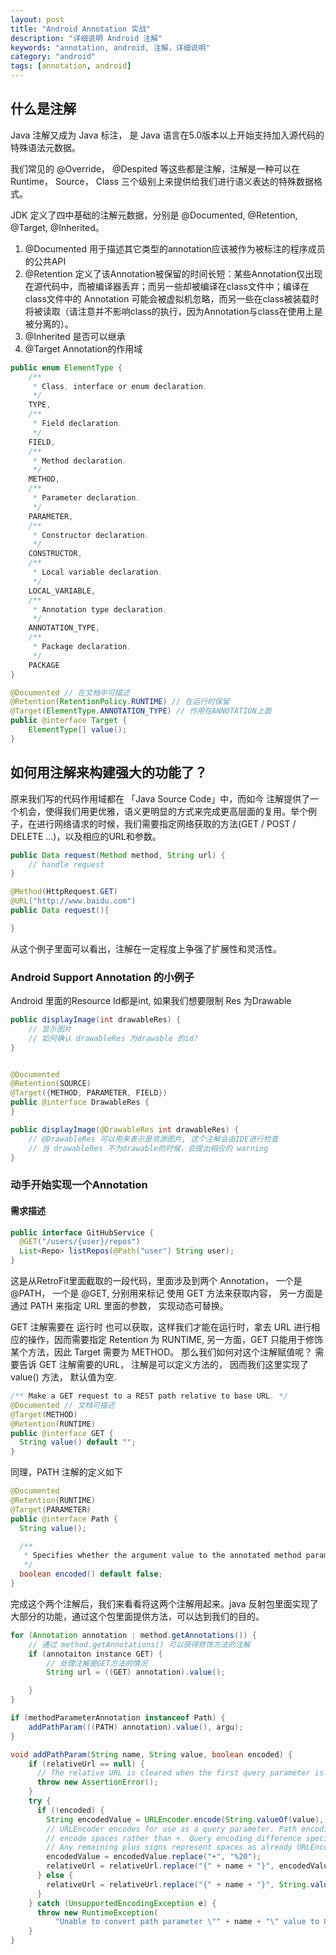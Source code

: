```yaml
---
layout: post
title: "Android Annotation 实战"
description: "详细说明 Android 注解"
keywords: "annotation, android, 注解，详细说明"
category: "android"
tags: [annotation, android]
---
```



## 什么是注解

Java 注解又成为 Java 标注， 是 Java 语言在5.0版本以上开始支持加入源代码的特殊语法元数据。

我们常见的 @Override， @Despited 等这些都是注解，注解是一种可以在 Runtime， Source， Class 三个级别上来提供给我们进行语义表达的特殊数据格式。

JDK 定义了四中基础的注解元数据，分别是 @Documented, @Retention, @Target, @Inherited。

<!--more-->

1. @Documented 用于描述其它类型的annotation应该被作为被标注的程序成员的公共API
2. @Retention 定义了该Annotation被保留的时间长短：某些Annotation仅出现在源代码中，而被编译器丢弃；而另一些却被编译在class文件中；编译在class文件中的 Annotation 可能会被虚拟机忽略，而另一些在class被装载时将被读取（请注意并不影响class的执行，因为Annotation与class在使用上是被分离的）。
3. @Inherited 是否可以继承
4. @Target Annotation的作用域

```java
public enum ElementType {
    /**
     * Class, interface or enum declaration.
     */
    TYPE,
    /**
     * Field declaration.
     */
    FIELD,
    /**
     * Method declaration.
     */
    METHOD,
    /**
     * Parameter declaration.
     */
    PARAMETER,
    /**
     * Constructor declaration.
     */
    CONSTRUCTOR,
    /**
     * Local variable declaration.
     */
    LOCAL_VARIABLE,
    /**
     * Annotation type declaration.
     */
    ANNOTATION_TYPE,
    /**
     * Package declaration.
     */
    PACKAGE
}
```

```java
@Documented // 在文档中可描述
@Retention(RetentionPolicy.RUNTIME) // 在运行时保留
@Target(ElementType.ANNOTATION_TYPE) // 作用在ANNOTATION上面
public @interface Target {
    ElementType[] value();
}
```

## 如何用注解来构建强大的功能了？

原来我们写的代码作用域都在 「Java Source Code」中，而如今 注解提供了一个机会，使得我们用更优雅，语义更明显的方式来完成更高层面的复用。举个例子，在进行网络请求的时候，我们需要指定网络获取的方法(GET / POST / DELETE ...)，以及相应的URL和参数。

```java
public Data request(Method method, String url) {
    // handle request
}
```

```java
@Method(HttpRequest.GET)
@URL("http://www.baidu.com")
public Data request(){

}
```

从这个例子里面可以看出，注解在一定程度上争强了扩展性和灵活性。

### Android Support Annotation 的小例子

Android 里面的Resource Id都是int, 如果我们想要限制 Res 为Drawable

```java
public displayImage(int drawableRes) {
    // 显示图片
    // 如何确认 drawableRes 为drawable 的id?
}
```

```java

@Documented
@Retention(SOURCE)
@Target({METHOD, PARAMETER, FIELD})
public @interface DrawableRes {
}

public displayImage(@DrawableRes int drawableRes) {
    // @DrawableRes 可以用来表示是资源图片, 这个注解会由IDE进行检查
    // 当 drawableRes 不为drawable的时候，会提出相应的 warning
}
```

### 动手开始实现一个Annotation

#### 需求描述

```java
public interface GitHubService {
  @GET("/users/{user}/repos")
  List<Repo> listRepos(@Path("user") String user);
}
```

这是从RetroFit里面截取的一段代码，里面涉及到两个 Annotation， 一个是 @PATH， 一个是 @GET, 分别用来标记
使用 GET 方法来获取内容， 另一方面是 通过 PATH 来指定 URL 里面的参数， 实现动态可替换。

GET 注解需要在 运行时 也可以获取，这样我们才能在运行时，拿去 URL 进行相应的操作，因而需要指定 Retention 为 RUNTIME, 另一方面，GET 只能用于修饰某个方法，因此 Target 需要为 METHOD。 那么我们如何对这个注解赋值呢？ 需要告诉 GET 注解需要的URL， 注解是可以定义方法的， 因而我们这里实现了 value() 方法， 默认值为空.

```java
/** Make a GET request to a REST path relative to base URL. */
@Documented // 文档可描述
@Target(METHOD)
@Retention(RUNTIME)
public @interface GET {
  String value() default "";
}
```

同理，PATH 注解的定义如下

```java
@Documented
@Retention(RUNTIME)
@Target(PARAMETER)
public @interface Path {
  String value();

  /**
   * Specifies whether the argument value to the annotated method parameter is already URL encoded.
   */
  boolean encoded() default false;
}
```

完成这个两个注解后，我们来看看将这两个注解用起来。java 反射包里面实现了大部分的功能，通过这个包里面提供方法，可以达到我们的目的。

```java
for (Annotation annotation : method.getAnnotations()) {
    // 通过 method.getAnnotations() 可以获得修饰方法的注解
    if (annotaiton instance GET) {
        // 处理注解是GET方法的情况
        String url = ((GET) annotation).value();

    }
}

if (methodParameterAnnotation instanceof Path) {
    addPathParam(((PATH) annotation).value(), argu);
}

void addPathParam(String name, String value, boolean encoded) {
    if (relativeUrl == null) {
      // The relative URL is cleared when the first query parameter is set.
      throw new AssertionError();
    }
    try {
      if (!encoded) {
        String encodedValue = URLEncoder.encode(String.valueOf(value), "UTF-8");
        // URLEncoder encodes for use as a query parameter. Path encoding uses %20 to
        // encode spaces rather than +. Query encoding difference specified in HTML spec.
        // Any remaining plus signs represent spaces as already URLEncoded.
        encodedValue = encodedValue.replace("+", "%20");
        relativeUrl = relativeUrl.replace("{" + name + "}", encodedValue);
      } else {
        relativeUrl = relativeUrl.replace("{" + name + "}", String.valueOf(value));
      }
    } catch (UnsupportedEncodingException e) {
      throw new RuntimeException(
          "Unable to convert path parameter \"" + name + "\" value to UTF-8:" + value, e);
    }
}
```
